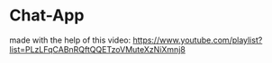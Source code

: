 # Chat-App
made with the help of this video: https://www.youtube.com/playlist?list=PLzLFqCABnRQftQQETzoVMuteXzNiXmnj8
